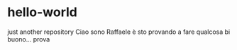 # hello-world
just another repository
Ciao sono Raffaele è sto provando a fare qualcosa bi buono...
prova
